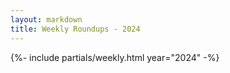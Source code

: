 ```yaml
---
layout: markdown
title: Weekly Roundups - 2024
---
```



{%- include partials/weekly.html 
    year="2024" -%}
